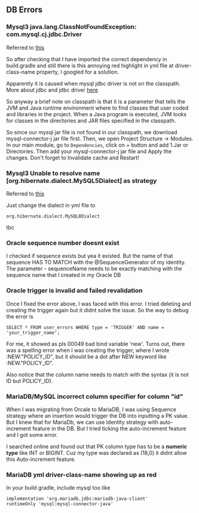 ## DB Errors
### Mysql3 java.lang.ClassNotFoundException: com.mysql.cj.jdbc.Driver
Referred to [this](https://velog.io/@nasubeeni/Spring%EC%8A%A4%ED%94%84%EB%A7%81-java.lang.ClassNotFoundException-com.mysql.cj.jdbc.Driver)

So after checking that I have imported the correct dependency in build.gradle and still there is this annoying red highlight in yml file at
driver-class-name property, I googled for a solution.

Apparently it is caused when mysql jdbc driver is not on the classpath. More about jdbc and jdbc driver [here](https://github.com/brian6484/CSKnowledge/blob/main/Database/JDBC%20%26%20JDBC%20Driver.md)

So anyway a brief note on classpath is that it is a parameter that tells the JVM and Java runtime environment where to find classes that
user coded and libraries in the project. When a Java program is executed, JVM looks for classes in the directories and JAR files specified
in the classpath.

So since our mysql jar file is not found in our classpath, we download mysql-connector-j jar file first. Then, we open Project Structure ->
Modules. In our main module, go to `Dependencies`, click on + button and add 1.Jar or Directories. Then add your mysql-connector-j jar file and
Apply the changes. Don't forget to Invalidate cache and Restart!

### Mysql3 Unable to resolve name [org.hibernate.dialect.MySQL5Dialect] as strategy
Referred to [this](https://velog.io/@yesue/SpringBoot-Failed-to-initialize-JPA-EntityManagerFactory-Unable-to-create-requested-service-...-due-to-Unable-to-resolve-name-org.hibernate.dialect.MySQL5InnoDBDialect-as-strategy-...-%EC%97%90%EB%9F%AC)

Just change the dialect in yml file to 
```
org.hibernate.dialect.MySQL8Dialect
```

tbc

### Oracle sequence number doesnt exist

I checked if sequence exists but yea it existed. But the name of that sequence HAS TO MATCH with the @SequenceGenerator of my identity. The parameter - sequenceName needs to be exactly matching with the sequence name that I created in my Oracle DB

### Oracle trigger is invalid and failed revalidation 

Once I fixed the error above, I was faced with this error. I tried deleting and creating the trigger again but it 
didnt solve the issue. So the way to debug the error is 

```
SELECT * FROM user_errors WHERE type = 'TRIGGER' AND name = 'your_trigger_name';
```

For me, it showed as pls 00049 bad bind variable 'new'. Turns out, there was a spelling error when I was creating
the trigger, where I wrote :NEW:"POLICY_ID", but it should be a dot after NEW keyword like :NEW."POLICY_ID". 

Also notice that the column name needs to match with the syntax (it is not ID but POLICY_ID).

### MariaDB/MySQL incorrect column specifier for column "id"
When I was migrating from Orcale to MariaDB, I was using Sequence strategy where an insertion would trigger the DB into inputting a PK value. But I knew that for MariaDb, we can use Identity strategy with auto-increment feature in the DB. But I tried ticking the auto-increment feature and I got some error.

I searched online and found out that PK column type has to be a **numeric type** like INT or BIGINT. Cuz my type was declared as (18,0) it didnt allow this Auto-increment feature. 

### MariaDB yml driver-class-name showing up as red
In your build gradle, include mysql too like
```
implementation 'org.mariadb.jdbc:mariadb-java-client'
runtimeOnly 'mysql:mysql-connector-java'
```
